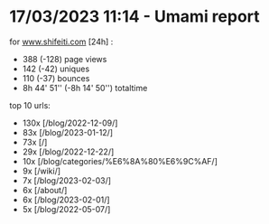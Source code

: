 # 17/03/2023 11:14 - Umami report
for www.shifeiti.com [24h] :

 - 388 (-128) page views
 - 142 (-42) uniques
 - 110 (-37) bounces
 - 8h 44' 51'' (-8h 14' 50'') totaltime


top 10 urls:
 - 130x [/blog/2022-12-09/]
 - 83x [/blog/2023-01-12/]
 - 73x [/]
 - 29x [/blog/2022-12-22/]
 - 10x [/blog/categories/%E6%8A%80%E6%9C%AF/]
 - 9x [/wiki/]
 - 7x [/blog/2023-02-03/]
 - 6x [/about/]
 - 6x [/blog/2023-02-01/]
 - 5x [/blog/2022-05-07/]


